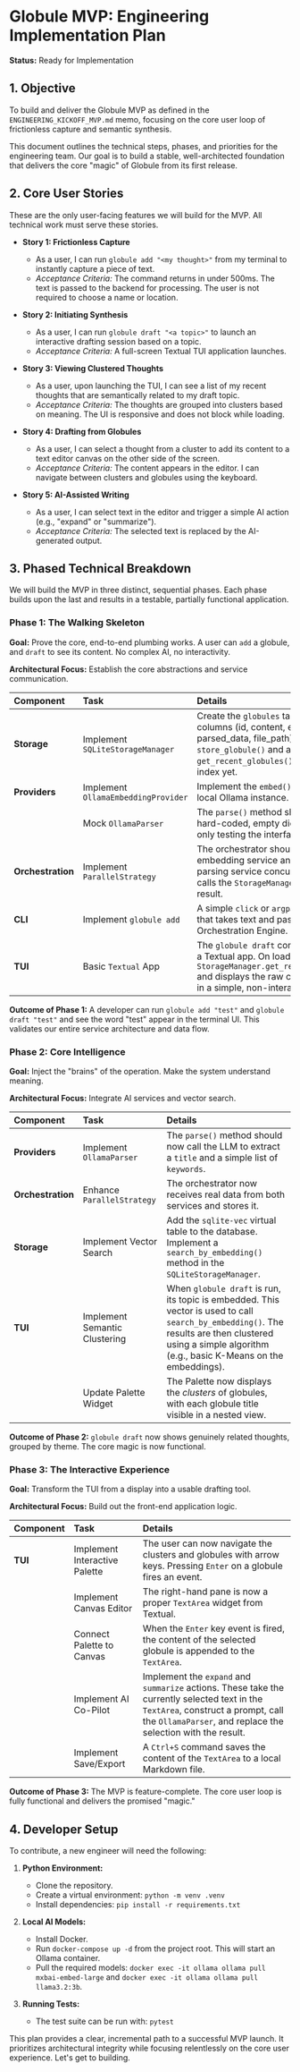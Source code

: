 # Globule MVP: Engineering Implementation Plan

**Status:** Ready for Implementation

## 1. Objective

To build and deliver the Globule MVP as defined in the `ENGINEERING_KICKOFF_MVP.md` memo, focusing on the core user loop of frictionless capture and semantic synthesis.

This document outlines the technical steps, phases, and priorities for the engineering team. Our goal is to build a stable, well-architected foundation that delivers the core "magic" of Globule from its first release.

## 2. Core User Stories

These are the only user-facing features we will build for the MVP. All technical work must serve these stories.

-   **Story 1: Frictionless Capture**
    -   As a user, I can run `globule add "<my thought>"` from my terminal to instantly capture a piece of text.
    -   *Acceptance Criteria:* The command returns in under 500ms. The text is passed to the backend for processing. The user is not required to choose a name or location.

-   **Story 2: Initiating Synthesis**
    -   As a user, I can run `globule draft "<a topic>"` to launch an interactive drafting session based on a topic.
    -   *Acceptance Criteria:* A full-screen Textual TUI application launches.

-   **Story 3: Viewing Clustered Thoughts**
    -   As a user, upon launching the TUI, I can see a list of my recent thoughts that are semantically related to my draft topic.
    -   *Acceptance Criteria:* The thoughts are grouped into clusters based on meaning. The UI is responsive and does not block while loading.

-   **Story 4: Drafting from Globules**
    -   As a user, I can select a thought from a cluster to add its content to a text editor canvas on the other side of the screen.
    -   *Acceptance Criteria:* The content appears in the editor. I can navigate between clusters and globules using the keyboard.

-   **Story 5: AI-Assisted Writing**
    -   As a user, I can select text in the editor and trigger a simple AI action (e.g., "expand" or "summarize").
    -   *Acceptance Criteria:* The selected text is replaced by the AI-generated output.

## 3. Phased Technical Breakdown

We will build the MVP in three distinct, sequential phases. Each phase builds upon the last and results in a testable, partially functional application.

### Phase 1: The Walking Skeleton

**Goal:** Prove the core, end-to-end plumbing works. A user can `add` a globule, and `draft` to see its content. No complex AI, no interactivity.

**Architectural Focus:** Establish the core abstractions and service communication.

| Component | Task | Details |
| :--- | :--- | :--- |
| **Storage** | Implement `SQLiteStorageManager` | Create the `globules` table with basic columns (id, content, embedding, parsed_data, file_path). Implement `store_globule()` and a simple `get_recent_globules()`. No vector index yet. |
| **Providers** | Implement `OllamaEmbeddingProvider` | Implement the `embed()` method to call a local Ollama instance. |
| | Mock `OllamaParser` | The `parse()` method should return a hard-coded, empty dictionary. We are only testing the interface. |
| **Orchestration** | Implement `ParallelStrategy` | The orchestrator should call the embedding service and the (mocked) parsing service concurrently. It then calls the `StorageManager` to save the result. |
| **CLI** | Implement `globule add` | A simple `click` or `argparse` command that takes text and passes it to the Orchestration Engine. |
| **TUI** | Basic `Textual` App | The `globule draft` command launches a Textual app. On load, it calls `StorageManager.get_recent_globules()` and displays the raw content of each in a simple, non-interactive list. |

**Outcome of Phase 1:** A developer can run `globule add "test"` and `globule draft "test"` and see the word "test" appear in the terminal UI. This validates our entire service architecture and data flow.

### Phase 2: Core Intelligence

**Goal:** Inject the "brains" of the operation. Make the system understand meaning.

**Architectural Focus:** Integrate AI services and vector search.

| Component | Task | Details |
| :--- | :--- | :--- |
| **Providers** | Implement `OllamaParser` | The `parse()` method should now call the LLM to extract a `title` and a simple list of `keywords`. |
| **Orchestration** | Enhance `ParallelStrategy` | The orchestrator now receives real data from both services and stores it. |
| **Storage** | Implement Vector Search | Add the `sqlite-vec` virtual table to the database. Implement a `search_by_embedding()` method in the `SQLiteStorageManager`. |
| **TUI** | Implement Semantic Clustering | When `globule draft` is run, its topic is embedded. This vector is used to call `search_by_embedding()`. The results are then clustered using a simple algorithm (e.g., basic K-Means on the embeddings). |
| | Update Palette Widget | The Palette now displays the *clusters* of globules, with each globule title visible in a nested view. |

**Outcome of Phase 2:** `globule draft` now shows genuinely related thoughts, grouped by theme. The core magic is now functional.

### Phase 3: The Interactive Experience

**Goal:** Transform the TUI from a display into a usable drafting tool.

**Architectural Focus:** Build out the front-end application logic.

| Component | Task | Details |
| :--- | :--- | :--- |
| **TUI** | Implement Interactive Palette | The user can now navigate the clusters and globules with arrow keys. Pressing `Enter` on a globule fires an event. |
| | Implement Canvas Editor | The right-hand pane is now a proper `TextArea` widget from Textual. |
| | Connect Palette to Canvas | When the `Enter` key event is fired, the content of the selected globule is appended to the `TextArea`. |
| | Implement AI Co-Pilot | Implement the `expand` and `summarize` actions. These take the currently selected text in the `TextArea`, construct a prompt, call the `OllamaParser`, and replace the selection with the result. |
| | Implement Save/Export | A `Ctrl+S` command saves the content of the `TextArea` to a local Markdown file. |

**Outcome of Phase 3:** The MVP is feature-complete. The core user loop is fully functional and delivers the promised "magic."

## 4. Developer Setup

To contribute, a new engineer will need the following:

1.  **Python Environment:**
    -   Clone the repository.
    -   Create a virtual environment: `python -m venv .venv`
    -   Install dependencies: `pip install -r requirements.txt`

2.  **Local AI Models:**
    -   Install Docker.
    -   Run `docker-compose up -d` from the project root. This will start an Ollama container.
    -   Pull the required models: `docker exec -it ollama ollama pull mxbai-embed-large` and `docker exec -it ollama ollama pull llama3.2:3b`.

3.  **Running Tests:**
    -   The test suite can be run with: `pytest`

This plan provides a clear, incremental path to a successful MVP launch. It prioritizes architectural integrity while focusing relentlessly on the core user experience. Let's get to building.